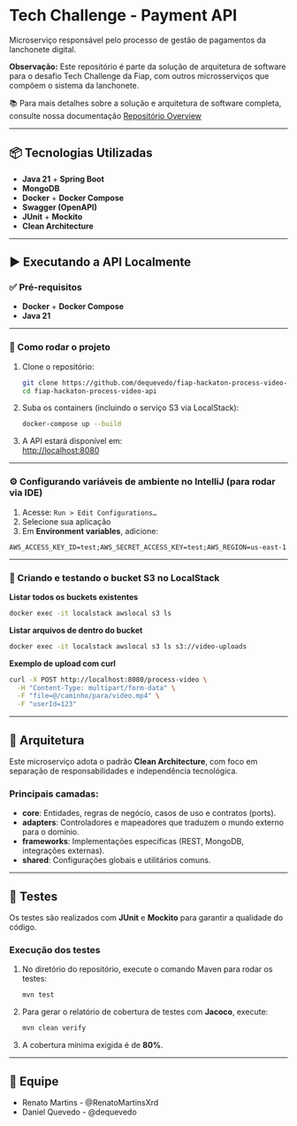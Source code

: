 # Tech Challenge - Payment API

Microserviço responsável pelo processo de gestão de pagamentos da lanchonete digital.

**Observação:** Este repositório é parte da solução de arquitetura de software para o desafio Tech Challenge da Fiap, com outros microsserviços que compõem o sistema da lanchonete.

📚 Para mais detalhes sobre a solução e arquitetura de software completa, consulte nossa documentação [Repositório Overview](https://github.com/RenatoMartinsXrd/fiap-soat-tech-challenge-overview)

---

## 📦 Tecnologias Utilizadas

- **Java 21** + **Spring Boot**
- **MongoDB**
- **Docker** + **Docker Compose**
- **Swagger (OpenAPI)**
- **JUnit** + **Mockito**
- **Clean Architecture**

---

## ▶️ Executando a API Localmente

### ✅ Pré-requisitos
- **Docker** + **Docker Compose**
- **Java 21**

---

### 🚀 Como rodar o projeto

1. Clone o repositório:
   ```bash
   git clone https://github.com/dequevedo/fiap-hackaton-process-video-api.git
   cd fiap-hackaton-process-video-api
   ```

2. Suba os containers (incluindo o serviço S3 via LocalStack):
   ```bash
   docker-compose up --build
   ```

3. A API estará disponível em:  
   [http://localhost:8080](http://localhost:8080)

---

### ⚙️ Configurando variáveis de ambiente no IntelliJ (para rodar via IDE)

1. Acesse: `Run > Edit Configurations…`
2. Selecione sua aplicação
3. Em **Environment variables**, adicione:

```
AWS_ACCESS_KEY_ID=test;AWS_SECRET_ACCESS_KEY=test;AWS_REGION=us-east-1
```

---

### 🧪 Criando e testando o bucket S3 no LocalStack

**Listar todos os buckets existentes**
   ```bash
   docker exec -it localstack awslocal s3 ls
   ```

**Listar arquivos de dentro do bucket**
   ```bash
   docker exec -it localstack awslocal s3 ls s3://video-uploads
   ```

**Exemplo de upload com curl**
   ```bash
   curl -X POST http://localhost:8080/process-video \
     -H "Content-Type: multipart/form-data" \
     -F "file=@/caminho/para/video.mp4" \
     -F "userId=123"
   ```

---

## 🧠 Arquitetura

Este microserviço adota o padrão **Clean Architecture**, com foco em separação de responsabilidades e independência tecnológica.

### **Principais camadas:**
- **core**: Entidades, regras de negócio, casos de uso e contratos (ports).
- **adapters**: Controladores e mapeadores que traduzem o mundo externo para o domínio.
- **frameworks**: Implementações específicas (REST, MongoDB, integrações externas).
- **shared**: Configurações globais e utilitários comuns.

---

## 🧪 Testes

Os testes são realizados com **JUnit** e **Mockito** para garantir a qualidade do código.

### **Execução dos testes**

1. No diretório do repositório, execute o comando Maven para rodar os testes:
   ```bash
   mvn test
   ```

2. Para gerar o relatório de cobertura de testes com **Jacoco**, execute:
   ```bash
   mvn clean verify
   ```

3. A cobertura mínima exigida é de **80%**.

---

## 👥 Equipe

- Renato Martins - @RenatoMartinsXrd
- Daniel Quevedo - @dequevedo
